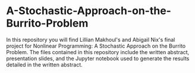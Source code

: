 # A-Stochastic-Approach-on-the-Burrito-Problem

In this repository you will find Lillian Makhoul's and Abigail Nix's final project for Nonlinear Programming: A Stochastic Approach on the Burrito Problem. The files contained in this repository include the written abstract, presentation slides, and the Jupyter notebook used to generate the results detailed in the written abstract.
